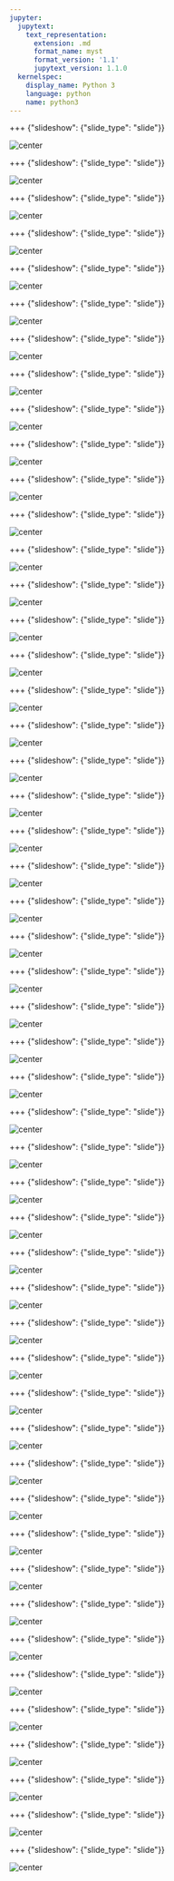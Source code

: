 ```yaml
---
jupyter:
  jupytext:
    text_representation:
      extension: .md
      format_name: myst
      format_version: '1.1'
      jupytext_version: 1.1.0
  kernelspec:
    display_name: Python 3
    language: python
    name: python3
---
```


+++ {"slideshow": {"slide_type": "slide"}}

![center](https://github.com/IBMDeveloperMEA/Artelligence2021/blob/main/images/slide_images/Slide1.jpeg?raw=true)

+++ {"slideshow": {"slide_type": "slide"}}

![center](https://github.com/IBMDeveloperMEA/Artelligence2021/blob/main/images/slide_images/Slide2.jpeg?raw=true)

+++ {"slideshow": {"slide_type": "slide"}}

![center](https://github.com/IBMDeveloperMEA/Artelligence2021/blob/main/images/slide_images/Slide3.jpeg?raw=true)

+++ {"slideshow": {"slide_type": "slide"}}

![center](https://github.com/IBMDeveloperMEA/Artelligence2021/blob/main/images/slide_images/Slide4.jpeg?raw=true)

+++ {"slideshow": {"slide_type": "slide"}}

![center](https://github.com/IBMDeveloperMEA/Artelligence2021/blob/main/images/slide_images/Slide5.jpeg?raw=true)

+++ {"slideshow": {"slide_type": "slide"}}

![center](https://github.com/IBMDeveloperMEA/Artelligence2021/blob/main/images/slide_images/Slide6.jpeg?raw=true)

+++ {"slideshow": {"slide_type": "slide"}}

![center](https://github.com/IBMDeveloperMEA/Artelligence2021/blob/main/images/slide_images/Slide7.jpeg?raw=true)

+++ {"slideshow": {"slide_type": "slide"}}

![center](https://github.com/IBMDeveloperMEA/Artelligence2021/blob/main/images/slide_images/Slide8.jpeg?raw=true)

+++ {"slideshow": {"slide_type": "slide"}}

![center](https://github.com/IBMDeveloperMEA/Artelligence2021/blob/main/images/slide_images/Slide9.jpeg?raw=true)

+++ {"slideshow": {"slide_type": "slide"}}

![center](https://github.com/IBMDeveloperMEA/Artelligence2021/blob/main/images/slide_images/Slide10.jpeg?raw=true)

+++ {"slideshow": {"slide_type": "slide"}}

![center](https://github.com/IBMDeveloperMEA/Artelligence2021/blob/main/images/slide_images/Slide11.jpeg?raw=true)

+++ {"slideshow": {"slide_type": "slide"}}

![center](https://github.com/IBMDeveloperMEA/Artelligence2021/blob/main/images/slide_images/Slide12.jpeg?raw=true)

+++ {"slideshow": {"slide_type": "slide"}}

![center](https://github.com/IBMDeveloperMEA/Artelligence2021/blob/main/images/slide_images/Slide13.jpeg?raw=true)

+++ {"slideshow": {"slide_type": "slide"}}

![center](https://github.com/IBMDeveloperMEA/Artelligence2021/blob/main/images/slide_images/Slide14.jpeg?raw=true)

+++ {"slideshow": {"slide_type": "slide"}}

![center](https://github.com/IBMDeveloperMEA/Artelligence2021/blob/main/images/slide_images/Slide15.jpeg?raw=true)

+++ {"slideshow": {"slide_type": "slide"}}

![center](https://github.com/IBMDeveloperMEA/Artelligence2021/blob/main/images/slide_images/Slide16.jpeg?raw=true)

+++ {"slideshow": {"slide_type": "slide"}}

![center](https://github.com/IBMDeveloperMEA/Artelligence2021/blob/main/images/slide_images/Slide17.jpeg?raw=true)

+++ {"slideshow": {"slide_type": "slide"}}

![center](https://github.com/IBMDeveloperMEA/Artelligence2021/blob/main/images/slide_images/Slide18.jpeg?raw=true)

+++ {"slideshow": {"slide_type": "slide"}}

![center](https://github.com/IBMDeveloperMEA/Artelligence2021/blob/main/images/slide_images/Slide19.jpeg?raw=true)

+++ {"slideshow": {"slide_type": "slide"}}

![center](https://github.com/IBMDeveloperMEA/Artelligence2021/blob/main/images/slide_images/Slide20.jpeg?raw=true)

+++ {"slideshow": {"slide_type": "slide"}}

![center](https://github.com/IBMDeveloperMEA/Artelligence2021/blob/main/images/slide_images/Slide21.jpeg?raw=true)

+++ {"slideshow": {"slide_type": "slide"}}

![center](https://github.com/IBMDeveloperMEA/Artelligence2021/blob/main/images/slide_images/Slide22.jpeg?raw=true)

+++ {"slideshow": {"slide_type": "slide"}}

![center](https://github.com/IBMDeveloperMEA/Artelligence2021/blob/main/images/slide_images/Slide23.jpeg?raw=true)

+++ {"slideshow": {"slide_type": "slide"}}

![center](https://github.com/IBMDeveloperMEA/Artelligence2021/blob/main/images/slide_images/Slide24.jpeg?raw=true)

+++ {"slideshow": {"slide_type": "slide"}}

![center](https://github.com/IBMDeveloperMEA/Artelligence2021/blob/main/images/slide_images/Slide25.jpeg?raw=true)

+++ {"slideshow": {"slide_type": "slide"}}

![center](https://github.com/IBMDeveloperMEA/Artelligence2021/blob/main/images/slide_images/Slide26.jpeg?raw=true)

+++ {"slideshow": {"slide_type": "slide"}}

![center](https://github.com/IBMDeveloperMEA/Artelligence2021/blob/main/images/slide_images/Slide27.jpeg?raw=true)

+++ {"slideshow": {"slide_type": "slide"}}

![center](https://github.com/IBMDeveloperMEA/Artelligence2021/blob/main/images/slide_images/Slide28.jpeg?raw=true)

+++ {"slideshow": {"slide_type": "slide"}}

![center](https://github.com/IBMDeveloperMEA/Artelligence2021/blob/main/images/slide_images/Slide29.jpeg?raw=true)

+++ {"slideshow": {"slide_type": "slide"}}

![center](https://github.com/IBMDeveloperMEA/Artelligence2021/blob/main/images/slide_images/Slide30.jpeg?raw=true)

+++ {"slideshow": {"slide_type": "slide"}}

![center](https://github.com/IBMDeveloperMEA/Artelligence2021/blob/main/images/slide_images/Slide31.jpeg?raw=true)

+++ {"slideshow": {"slide_type": "slide"}}

![center](https://github.com/IBMDeveloperMEA/Artelligence2021/blob/main/images/slide_images/Slide32.jpeg?raw=true)

+++ {"slideshow": {"slide_type": "slide"}}

![center](https://github.com/IBMDeveloperMEA/Artelligence2021/blob/main/images/slide_images/Slide33.jpeg?raw=true)

+++ {"slideshow": {"slide_type": "slide"}}

![center](https://github.com/IBMDeveloperMEA/Artelligence2021/blob/main/images/slide_images/Slide34.jpeg?raw=true)

+++ {"slideshow": {"slide_type": "slide"}}

![center](https://github.com/IBMDeveloperMEA/Artelligence2021/blob/main/images/slide_images/Slide35.jpeg?raw=true)

+++ {"slideshow": {"slide_type": "slide"}}

![center](https://github.com/IBMDeveloperMEA/Artelligence2021/blob/main/images/slide_images/Slide36.jpeg?raw=true)

+++ {"slideshow": {"slide_type": "slide"}}

![center](https://github.com/IBMDeveloperMEA/Artelligence2021/blob/main/images/slide_images/Slide37.jpeg?raw=true)

+++ {"slideshow": {"slide_type": "slide"}}

![center](https://github.com/IBMDeveloperMEA/Artelligence2021/blob/main/images/slide_images/Slide38.jpeg?raw=true)

+++ {"slideshow": {"slide_type": "slide"}}

![center](https://github.com/IBMDeveloperMEA/Artelligence2021/blob/main/images/slide_images/Slide39.jpeg?raw=true)

+++ {"slideshow": {"slide_type": "slide"}}

![center](https://github.com/IBMDeveloperMEA/Artelligence2021/blob/main/images/slide_images/Slide40.jpeg?raw=true)

+++ {"slideshow": {"slide_type": "slide"}}

![center](https://github.com/IBMDeveloperMEA/Artelligence2021/blob/main/images/slide_images/Slide41.jpeg?raw=true)

+++ {"slideshow": {"slide_type": "slide"}}

![center](https://github.com/IBMDeveloperMEA/Artelligence2021/blob/main/images/slide_images/Slide42.jpeg?raw=true)

+++ {"slideshow": {"slide_type": "slide"}}

![center](https://github.com/IBMDeveloperMEA/Artelligence2021/blob/main/images/slide_images/Slide43.jpeg?raw=true)

+++ {"slideshow": {"slide_type": "slide"}}

![center](https://github.com/IBMDeveloperMEA/Artelligence2021/blob/main/images/slide_images/Slide44.jpeg?raw=true)

+++ {"slideshow": {"slide_type": "slide"}}

![center](https://github.com/IBMDeveloperMEA/Artelligence2021/blob/main/images/slide_images/Slide45.jpeg?raw=true)

+++ {"slideshow": {"slide_type": "slide"}}

![center](https://github.com/IBMDeveloperMEA/Artelligence2021/blob/main/images/slide_images/Slide46.jpeg?raw=true)

+++ {"slideshow": {"slide_type": "slide"}}

![center](https://github.com/IBMDeveloperMEA/Artelligence2021/blob/main/images/slide_images/Slide47.jpeg?raw=true)

+++ {"slideshow": {"slide_type": "slide"}}

![center](https://github.com/IBMDeveloperMEA/Artelligence2021/blob/main/images/slide_images/Slide48.jpeg?raw=true)

+++ {"slideshow": {"slide_type": "slide"}}

![center](https://github.com/IBMDeveloperMEA/Artelligence2021/blob/main/images/slide_images/Slide49.jpeg?raw=true)

+++ {"slideshow": {"slide_type": "slide"}}

![center](https://github.com/IBMDeveloperMEA/Artelligence2021/blob/main/images/slide_images/Slide50.jpeg?raw=true)